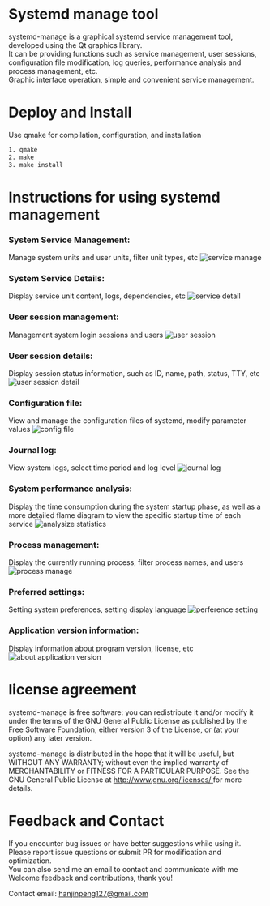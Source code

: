 
# Systemd manage tool
systemd-manage is a graphical systemd service management tool, developed using the Qt graphics library.  
It can be providing functions such as service management, user sessions, configuration file modification, log queries, performance analysis and process management, etc.  
Graphic interface operation, simple and convenient service management.

# Deploy and Install
Use qmake for compilation, configuration, and installation

```bash
1. qmake
2. make
3. make install
```


# Instructions for using systemd management
### System Service Management:
Manage system units and user units, filter unit types, etc
![service manage](./images/en/service-manage-view-1.png "systemd service unit manage")

### System Service Details:
Display service unit content, logs, dependencies, etc
![service detail](images/en/service-detail-view-1.png "service unit detail")

### User session management:
Management system login sessions and users
![user session](images/en/user-session-view-1.png "user session info")

### User session details:
Display session status information, such as ID, name, path, status, TTY, etc
![user session detail](images/en/user-session-detail-1.png "show user session detail")

### Configuration file:
View and manage the configuration files of systemd, modify parameter values
![config file](images/en/config-file-view-1.png "config file info")

### Journal log:
View system logs, select time period and log level
![journal log](images/en/journal-log-view-1.png "show journal log")

### System performance analysis:
Display the time consumption during the system startup phase, as well as a more detailed flame diagram to view the specific startup time of each service
![analysize statistics](images/en/analysize-statistics-view-1.png "systemd performance analysize statistics")

### Process management:
Display the currently running process, filter process names, and users
![process manage](images/en/process-manage-view-1.png "process management")

### Preferred settings:
Setting system preferences, setting display language
![perference setting](images/en/setting-view-1.png "program perference setting")

### Application version information:
Display information about program version, license, etc
![about application version](images/en/about-view-1.png "abuot version info")

# license agreement
systemd-manage is free software: you can redistribute it and/or modify it under the terms of the GNU General Public License as published by the Free Software Foundation, either version 3 of the License, or (at your option) any later version.

systemd-manage is distributed in the hope that it will be useful, but WITHOUT ANY WARRANTY; without even the implied warranty of MERCHANTABILITY or FITNESS FOR A PARTICULAR PURPOSE. See the GNU General Public License at [ http://www.gnu.org/licenses/ ]( http://www.gnu.org/licenses/ ) for more details.

# Feedback and Contact
If you encounter bug issues or have better suggestions while using it.  
Please report issue questions or submit PR for modification and optimization.  
You can also send me an email to contact and communicate with me  
Welcome feedback and contributions, thank you!

Contact email:  [hanjinpeng127@gmail.com](mailto:hanjinpeng127@gmail.com)
